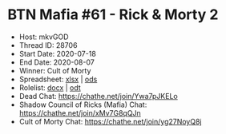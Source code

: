 # BTN Mafia #61 - Rick & Morty 2

* Host: mkvGOD
* Thread ID: 28706
* Start Date: 2020-07-18
* End Date: 2020-08-07
* Winner: Cult of Morty
* Spreadsheet: [xlsx](../../../../raw/main/btn/61/spreadsheet.xlsx) | [ods](../../../../raw/main/btn/61/spreadsheet.ods)
* Rolelist: [docx](../../../../raw/main/btn/61/rolelist.docx) | [odt](../../../../raw/main/btn/61/rolelist.odt)
* Dead Chat: https://chathe.net/join/Ywa7pJKELo
* Shadow Council of Ricks (Mafia) Chat: https://chathe.net/join/xMv7G8qQJn
* Cult of Morty Chat: https://chathe.net/join/yg27NoyQ8j
